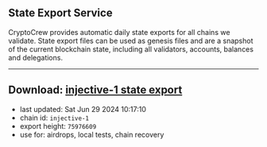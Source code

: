 ## State Export Service
CryptoCrew provides automatic daily state exports for all chains we validate. State export files can be used as genesis files and are a snapshot of the current blockchain state, including all validators, accounts, balances and delegations.

---
**Download: [injective-1 state export](https://dl-eu2.ccvalidators.com/SERVICE/injective/injective-1_export_75976609.json)**
---

- last updated: Sat Jun 29 2024 10:17:10
- chain id: `injective-1`
- export height: `75976609`
- use for: airdrops, local tests, chain recovery
